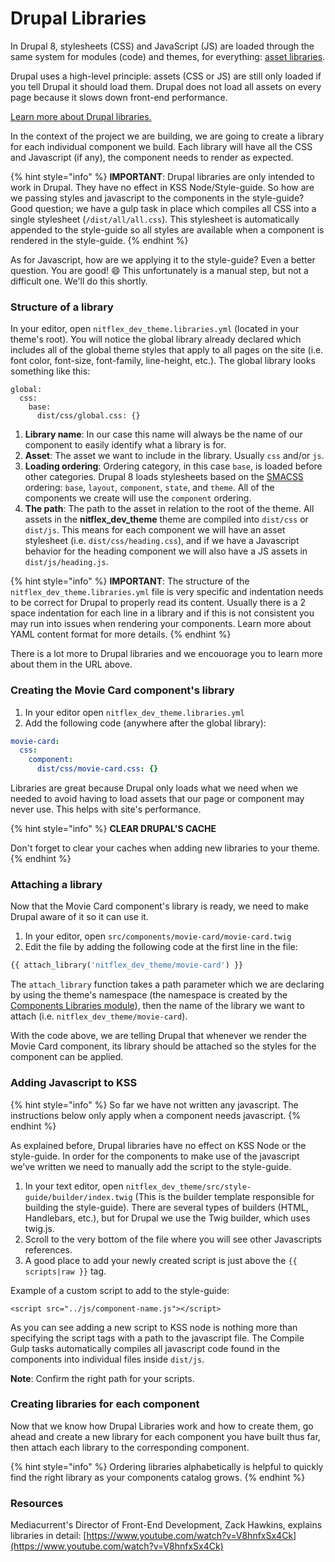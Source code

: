 # Drupal Libraries

In Drupal 8, stylesheets \(CSS\) and JavaScript \(JS\) are loaded through the same system for modules \(code\) and themes, for everything: [asset libraries](https://www.drupal.org/node/2274843).

Drupal uses a high-level principle: assets \(CSS or JS\) are still only loaded if you tell Drupal it should load them. Drupal does not load all assets on every page because it slows down front-end performance.

[Learn more about Drupal libraries.](https://www.drupal.org/docs/8/theming-drupal-8/adding-stylesheets-css-and-javascript-js-to-a-drupal-8-theme)

In the context of the project we are building, we are going to create a library for each individual component we build. Each library will have all the CSS and Javascript \(if any\), the component needs to render as expected.

{% hint style="info" %}
**IMPORTANT**: Drupal libraries are only intended to work in Drupal. They have no effect in KSS Node/Style-guide. So how are we passing styles and javascript to the components in the style-guide? Good question; we have a gulp task in place which compiles all CSS into a single stylesheet \(`/dist/all/all.css`\). This stylesheet is automatically appended to the style-guide so all styles are available when a component is rendered in the style-guide.
{% endhint %}

As for Javascript, how are we applying it to the style-guide? Even a better question. You are good! 😄 This unfortunately is a manual step, but not a difficult one. We'll do this shortly.

### Structure of a library

In your editor, open `nitflex_dev_theme.libraries.yml` \(located in your theme's root\). You will notice the global library already declared which includes all of the global theme styles that apply to all pages on the site \(i.e. font color, font-size, font-family, line-height, etc.\). The global library looks something like this:

```text
global:
  css:
    base:
      dist/css/global.css: {}
```

1. **Library name**: In our case this name will always be the name of our component to easily identify what a library is for.
2. **Asset**: The asset we want to include in the library. Usually `css` and/or `js`.
3. **Loading ordering**: Ordering category, in this case `base`, is loaded before other categories. Drupal 8 loads stylesheets based on the [SMACSS](https://smacss.com) ordering: `base`, `layout`, `component`, `state`, and `theme`.  All of the components we create will use the `component` ordering.
4. **The path**:  The path to the asset in relation to the root of the theme. All assets in the **nitflex\_dev\_theme** theme are compiled into `dist/css` or `dist/js`. This means for each component we will have an asset stylesheet \(i.e. `dist/css/heading.css`\), and if we have a Javascript behavior for the heading component we will also have a JS assets in `dist/js/heading.js`.

{% hint style="info" %}
**IMPORTANT**: The structure of the `nitflex_dev_theme.libraries.yml` file is very specific and indentation needs to be correct for Drupal to properly read its content. Usually there is a 2 space indentation for each line in a library and if this is not consistent you may run into issues when rendering your components.  Learn more about YAML content format for more details.
{% endhint %}

There is a lot more to Drupal libraries and we encouorage you to learn more about them in the URL above.

### Creating the Movie Card component's library

1. In your editor open `nitflex_dev_theme.libraries.yml`
2. Add the following code \(anywhere after the global library\):

```yaml
movie-card:
  css:
    component:
      dist/css/movie-card.css: {}
```

Libraries are great because Drupal only loads what we need when we needed to avoid having to load assets that our page or component may never use. This helps with site's performance.

{% hint style="info" %}
**CLEAR DRUPAL'S CACHE**

Don't forget to clear your caches when adding new libraries to your theme.
{% endhint %}

### Attaching a library

Now that the Movie Card component's library is ready, we need to make Drupal aware of it so it can use it.

1. In your editor, open `src/components/movie-card/movie-card.twig`
2. Edit the file by adding the following code at the first line in the file:

```php
{{ attach_library('nitflex_dev_theme/movie-card') }}
```

The `attach_library` function takes a path parameter which we are declaring by using the theme's namespace \(the namespace is created by the [Components Libraries module](https://www.drupal.org/project/components)\), then the name of the library we want to attach \(i.e. `nitflex_dev_theme/movie-card`\).

With the code above, we are telling Drupal that whenever we render the Movie Card component, its library should be attached so the styles for the component can be applied.

### Adding Javascript to KSS

{% hint style="info" %}
So far we have not written any javascript.  The instructions below only apply when a component needs javascript.
{% endhint %}

As explained before, Drupal libraries have no effect on KSS Node or the style-guide. In order for the components to make use of the javascript we've written we need to manually add the script to the style-guide.

1. In your text editor, open `nitflex_dev_theme/src/style-guide/builder/index.twig` \(This is the builder template responsible for building the style-guide\). There are several types of builders \(HTML, Handlebars, etc.\), but for Drupal we use the Twig builder, which uses twig.js.
2. Scroll to the very bottom of the file where you will see other Javascripts references.
3. A good place to add your newly created script is just above the `{{ scripts|raw }}` tag.

Example of a custom script to add to the style-guide:

```markup
<script src="../js/component-name.js"></script>
```

As you can see adding a new script to KSS node is nothing more than specifying the script tags with a path to the javascript file. The Compile Gulp tasks automatically compiles all javascript code found in the components into individual files inside `dist/js`.

**Note**: Confirm the right path for your scripts.  


### Creating libraries for each component

Now that we know how Drupal Libraries work and how to create them, go ahead and create a new library for each component you have built thus far, then attach each library to the corresponding component.

{% hint style="info" %}
Ordering libraries alphabetically is helpful to quickly find the right library as your components catalog grows.
{% endhint %}

### Resources

Mediacurrent's Director of Front-End Development, Zack Hawkins, explains libraries in detail: [https://www.youtube.com/watch?v=V8hnfxSx4Ck](https://www.youtube.com/watch?v=V8hnfxSx4Ck)

